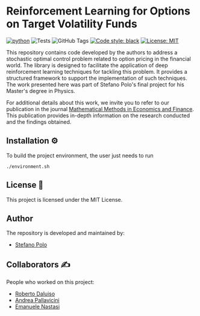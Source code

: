 # Reinforcement Learning for Options on Target Volatility Funds
[![python](https://img.shields.io/badge/Python-3.7-3776AB.svg?style=flat&logo=python&logoColor=white)](https://www.python.org)
![Tests](https://github.com/stefano-polo/Option_on_Target_Volatility_Funds/actions/workflows/python-tests.yml/badge.svg)
![GitHub Tags](https://img.shields.io/github/tag/stefano-polo/Option_on_Target_Volatility_Funds.svg)
[![Code style: black](https://img.shields.io/badge/code%20style-black-000000.svg)](https://github.com/psf/black)
[![License: MIT](https://img.shields.io/badge/License-MIT-yellow.svg)](https://opensource.org/licenses/MIT)

This repository contains code developed by the authors to address a stochastic optimal control problem related to option pricing in the financial world.
The library is designed to facilitate the application of deep reinforcement learning techniques for tackling this problem. It provides a structured framework to support the implementation of such techniques.
The work presented here was part of Stefano Polo's final project for his Master's degree in Physics.

For additional details about this work, we invite you to refer to our publication in the journal [Mathematical Methods in Economics and Finance](https://www.unive.it/pag/31137). This publication provides in-depth information on the research conducted and the findings obtained.

## Installation ⚙️

To build the project environment, the user just needs to run
```
./environment.sh
```

## License 📄
This project is licensed under the MIT License.

## Author
The repository is developed and maintained by:
- [Stefano Polo](https://github.com/stefano-polo)
## Collaborators ✍️
People who worked on this project:
- [Roberto Daluiso](https://github.com/rdaluiso)
- [Andrea Pallavicini](https://github.com/pallavic)
- [Emanuele Nastasi](https://github.com/lele105nas)
